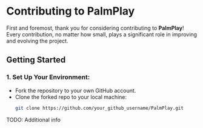 # Contributing to PalmPlay

First and foremost, thank you for considering contributing to **PalmPlay**! Every contribution, no matter how small, plays a significant role in improving and evolving the project.

## Getting Started

### 1. Set Up Your Environment:

- Fork the repository to your own GitHub account.
- Clone the forked repo to your local machine:
  ```sh
  git clone https://github.com/your_github_username/PalmPlay.git

TODO: Additional info
